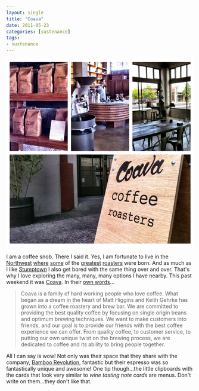 ```yaml
---
layout: single
title: "Coava"
date: 2011-05-23 
categories: [sustenance]
tags:
- sustenance
---
```


![Coava - Superb Coffee from Portland](/uploads/2011/05/Coava.jpg)

I am a coffee snob. There I said it.  Yes, I am fortunate to live in the [Northwest][extracto] [where][courier] [some][heart] of the [greatest][rist] [roasters][sterling] were born. And as much as I like [Stumptown][] I also get bored with the same thing over and over. That's why I love exploring the many, many, many options I have nearby. 	This past weekend it was [Coava][]. In their [own words][word]... 

>Coava is a family of hard working people who love coffee.  What began as a dream in the heart of Matt Higgins and Keith Gehrke has grown into a coffee roastery and brew bar. We are committed to providing the best quality coffee by focusing on single origin beans and optimum brewing techniques.  We want to make customers into friends, and our goal is to provide our friends with the best coffee experience we can offer.  From quality coffee, to customer service, to putting our own unique twist on the brewing process, we are dedicated to coffee and its ability to bring people together. 

All I can say is wow! Not only was their space that they share with the company, [Bamboo Revolution][bamboo], fantastic but their espresso was so fantastically unique and awesome! One tip though...the little clipboards with the cards that look very similar to _wine tasting note cards_ are menus. Don't write on them...they don't like that.

[coava]: http://coava.myshopify.com/ "Coava Coffee Roasters - Portland, OR"
[courier]: http://couriercoffeeroasters.com "Courier Coffee Roasters - Portland, OR"
[extracto]: http://extractocoffeehouse.com "Extracto CoffeeHouse and Roastery - Portland, OR"
[heart]: http://heartroasters.com/ "Heart Coffee Roasters - Portland, OR"
[rist]: http://ristrettoroasters.com/ "RISTRETTO ROASTERS - Portland, OR"
[sterling]: http://sterlingcoffeeroasters.com/ "Sterling Coffee Roasters - Portland, OR"
[stumptown]: http://www.stumptowncoffee.com/ "Stumptown Coffee Roasters - Portland, OR"
[word]: http://coava.myshopify.com/pages/about "All About Coava"
[bamboo]: http://bamboorevolution.com/ "Bamboo Revolution"
